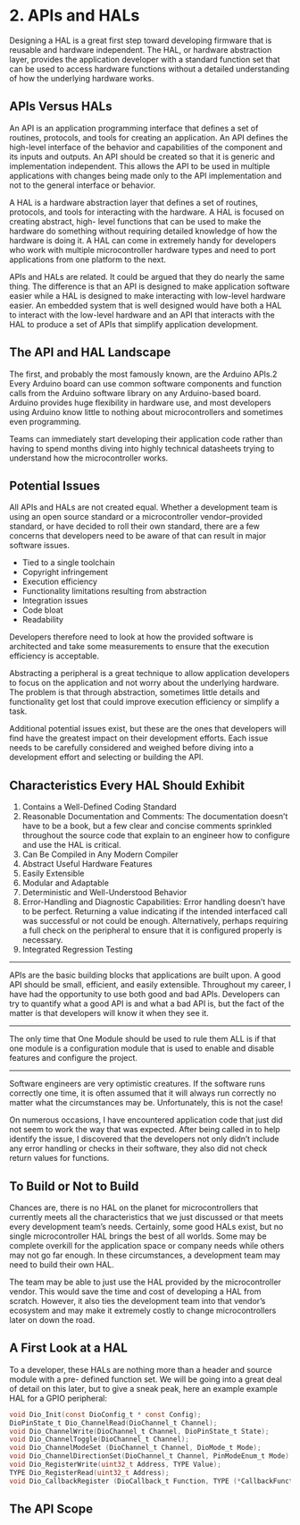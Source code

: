 # 2. APIs and HALs

Designing a HAL is a great first step toward developing firmware that is
reusable and hardware independent. The HAL, or hardware abstraction layer, provides
the application developer with a standard function set that can be used to access
hardware functions without a detailed understanding of how the underlying hardware
works.

## APIs Versus HALs

An API is an application programming interface that defines a set of routines,
protocols, and tools for creating an application. An API defines the high-level interface
of the behavior and capabilities of the component and its inputs and outputs. An API
should be created so that it is generic and implementation independent. This allows
the API to be used in multiple applications with changes being made only to the API
implementation and not to the general interface or behavior.

A HAL is a hardware abstraction layer that defines a set of routines, protocols, and
tools for interacting with the hardware. A HAL is focused on creating abstract, high-­
level functions that can be used to make the hardware do something without requiring
detailed knowledge of how the hardware is doing it. A HAL can come in extremely handy
for developers who work with multiple microcontroller hardware types and need to port
applications from one platform to the next.

APIs and HALs are related. It could be argued that they do nearly the same thing.
The difference is that an API is designed to make application software easier while a HAL
is designed to make interacting with low-level hardware easier. An embedded system
that is well designed would have both a HAL to interact with the low-level hardware
and an API that interacts with the HAL to produce a set of APIs that simplify application
development.

## The API and HAL Landscape

The first, and probably the most famously known, are the Arduino APIs.2 Every
Arduino board can use common software components and function calls from
the Arduino software library on any Arduino-based board. Arduino provides huge
flexibility in hardware use, and most developers using Arduino know little to nothing
about microcontrollers and sometimes even programming.

Teams can immediately start developing their application code rather than having to
spend months diving into highly technical datasheets trying to understand how the
microcontroller works.

## Potential Issues

All APIs and HALs are not created equal. Whether a development team is using an open
source standard or a microcontroller vendor–provided standard, or have decided to roll
their own standard, there are a few concerns that developers need to be aware of that can
result in major software issues.

- Tied to a single toolchain
- Copyright infringement
- Execution efficiency
- Functionality limitations resulting from abstraction
- Integration issues
- Code bloat
- Readability

Developers therefore need to
look at how the provided software is architected and take some measurements to ensure
that the execution efficiency is acceptable.

Abstracting a peripheral is a great technique to allow application developers to
focus on the application and not worry about the underlying hardware. The problem is
that through abstraction, sometimes little details and functionality get lost that could
improve execution efficiency or simplify a task.

Additional potential issues exist, but these are the ones that developers will find
have the greatest impact on their development efforts. Each issue needs to be carefully
considered and weighed before diving into a development effort and selecting or
building the API.

## Characteristics Every HAL Should Exhibit

1. Contains a Well-Defined Coding Standard
2. Reasonable Documentation and Comments: The documentation doesn’t have to be a book,
but a few clear and concise comments sprinkled throughout the source code that explain to
an engineer how to configure and use the HAL is critical.
3. Can Be Compiled in Any Modern Compiler
4. Abstract Useful Hardware Features
5. Easily Extensible
6. Modular and Adaptable
7. Deterministic and Well-Understood Behavior
8. Error-Handling and Diagnostic Capabilities: Error handling doesn’t have to be perfect.
Returning a value indicating if the intended interfaced call was successful or not could be enough.
Alternatively, perhaps requiring a full check on the peripheral to ensure that it is configured
properly is necessary.
10. Integrated Regression Testing


---

APIs are the basic building blocks that applications are built upon. A good API should be small,
efficient, and easily extensible. Throughout my career, I have had the opportunity to use both
good and bad APIs. Developers can try to quantify what a good API is and what a bad API is,
but the fact of the matter is that developers will know it when they see it.

---

The only time that One Module should be used to rule them ALL is if that one module is a
configuration module that is used to enable and disable features and configure the project.

---

Software engineers are very optimistic creatures. If the software runs correctly one time, it
is often assumed that it will always run correctly no matter what the circumstances may be.
Unfortunately, this is not the case!

On numerous occasions, I have encountered application code that just did not seem to work
the way that was expected. After being called in to help identify the issue, I discovered that the
developers not only didn’t include any error handling or checks in their software, they also did
not check return values for functions.

## To Build or Not to Build

Chances are, there is no HAL on the planet for microcontrollers that currently meets all
the characteristics that we just discussed or that meets every development team’s needs.
Certainly, some good HALs exist, but no single microcontroller HAL brings the best of
all worlds. Some may be complete overkill for the application space or company needs
while others may not go far enough. In these circumstances, a development team may
need to build their own HAL.

The team may be able to just use the HAL provided by the
microcontroller vendor. This would save the time and cost of developing a HAL from
scratch. However, it also ties the development team into that vendor’s ecosystem
and may make it extremely costly to change microcontrollers later on down the road.

## A First Look at a HAL

To a
developer, these HALs are nothing more than a header and source module with a pre-­
defined function set. We will be going into a great deal of detail on this later, but to give a
sneak peak, here an example example HAL for a GPIO peripheral:

```C
void Dio_Init(const DioConfig_t * const Config);
DioPinState_t Dio_ChannelRead(DioChannel_t Channel);
void Dio_ChannelWrite(DioChannel_t Channel, DioPinState_t State);
void Dio_ChannelToggle(DioChannel_t Channel);
void Dio_ChannelModeSet (DioChannel_t Channel, DioMode_t Mode);
void Dio_ChannelDirectionSet(DioChannel_t Channel, PinModeEnum_t Mode);
void Dio_RegisterWrite(uint32_t Address, TYPE Value);
TYPE Dio_RegisterRead(uint32_t Address);
void Dio_CallbackRegister (DioCallback_t Function, TYPE (*CallbackFunction) (type));
```

## The API Scope
